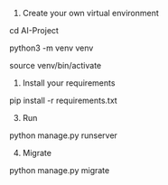
1. Create your own virtual environment
   
cd AI-Project

python3 -m venv venv

source venv/bin/activate

1. Install your requirements

pip install -r requirements.txt

3. Run 

python manage.py runserver

4. Migrate 

python manage.py migrate